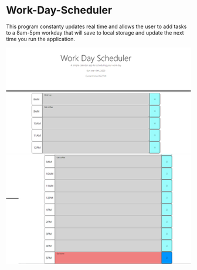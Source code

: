 # Work-Day-Scheduler
This program constanty updates real time and allows the user to add tasks to a 8am-5pm workday that will save to local storage and update the next time you
run the application.

![Alt text](https://github.com/vyang9887/Work-Day-Scheduler/blob/main/readmePreview/scheduler.png)
![Alt text](https://github.com/vyang9887/Work-Day-Scheduler/blob/main/readmePreview/task.png)
